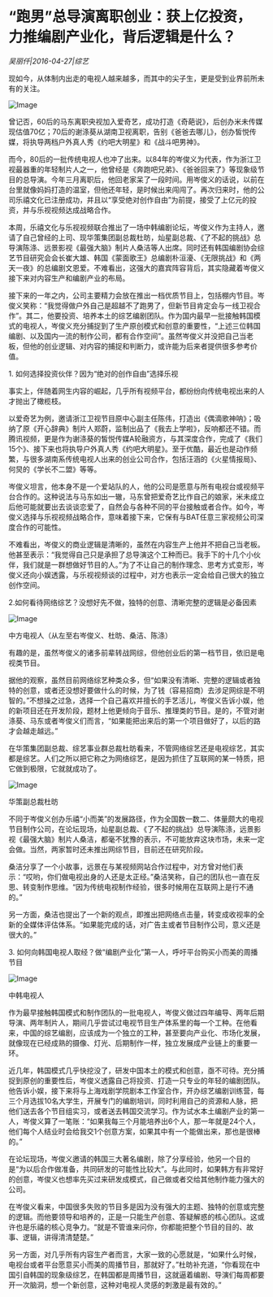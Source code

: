 # “跑男”总导演离职创业：获上亿投资，力推编剧产业化，背后逻辑是什么？

*吴丽仟|2016-04-27|综艺*

现如今，从体制内出走的电视人越来越多，而其中的尖子生，更是受到业界前所未有的关注。

![Image](http://static.ylzbl.com/uploads/ueditor/php/upload/image/20170908/1504831675461890.jpeg)

曾记否，60后的马东离职央视加入爱奇艺，成功打造《奇葩说》，后创办米未传媒现估值70亿；70后的谢涤葵从湖南卫视离职，告别《爸爸去哪儿》，创办皙悦传媒，将执导两档户外真人秀《约吧大明星》和《战斗吧男神》。

而今，80后的一批传统电视人也冲了出来。以84年的岑俊义为代表，作为浙江卫视最器重的年轻制片人之一，他曾经是《奔跑吧兄弟》、《爸爸回来了》等现象级节目的总导演。今年三月离职后，他回老家呆了一段时间。用岑俊义的话说，以前在台里就像妈妈打造的温室，但他还年轻，是时候出来闯闯了。再次归来时，他的公司乐禧文化已注册成功，并且以“享受绝对创作自由”为前提，接受了上亿元的投资，并与乐视视频达成战略合作。

本周，乐禧文化与乐视视频联合推出了一场中韩编剧论坛，岑俊义作为主持人，邀请了自己曾经的上司、现华策集团副总裁杜昉，灿星副总裁、《了不起的挑战》总导演陈涤、远景影视《最强大脑》制片人桑洁等人出席。同时还有韩国编剧协会综艺节目研究会会长崔大雄、韩国《蒙面歌王》总编剧朴洹瀀、《无限挑战》和《两天一夜》的总编剧文恩爱。不难看出，这强大的嘉宾阵容背后，其实隐藏着岑俊义接下来对内容生产和编剧产业的布局。

接下来的一年之内，公司主要精力会放在推出一档优质节目上，包括棚内节目。岑俊义笑称：“我觉得做户外自己是超越不了跑男了，但新节目肯定会与一线卫视合作”。其二，他要投资、培养本土的综艺编剧团队。作为国内最早一批接触韩国模式的电视人，岑俊义充分捕捉到了生产原创模式和创意的重要性，“上述三位韩国编剧、以及国内一流的制作公司，都有合作空间”。虽然岑俊义并没把自己当老板，但他的创业逻辑、对内容的捕捉和判断力，或许能为后来者提供很多参考价值。

1. 如何选择投资伙伴？因为“绝对的创作自由”选择乐视

事实上，伴随着网生内容的崛起，几乎所有视频平台，都纷纷向传统电视出来的人才抛出了橄榄枝。

以爱奇艺为例，邀请浙江卫视节目原中心副主任陈伟，打造出《偶滴歌神呐》；吸纳了原《开心辞典》制片人郑蔚，监制出品了《我去上学啦》，反响都还不错。而腾讯视频，更是作为谢涤葵的皙悦传媒A轮融资方，与其深度合作，完成了《我们15个》、接下来也将执导户外真人秀《约吧大明星》。至于优酷，最近也是动作频繁，与很多湖南系传统电视人出来的创业公司合作，包括汪涵的《火星情报局》、何炅的《学长不二盟》等等。

岑俊义坦言，他本身不是一个爱站队的人，他的公司是愿意与所有电视台或视频平台合作的。这种说法与马东如出一辙，马东曾把爱奇艺比作自己的娘家，米未成立后他可能就要出去谈谈恋爱了，自然会与各种不同的平台接触或者合作。如今，岑俊义选择与乐视视频战略合作，意味着接下来，它保有与BAT任意三家视频公司深度合作的可能性。

不难看出，岑俊义的商业逻辑是清晰的，虽然在内容生产上他并不把自己当老板。他甚至表示：“我觉得自己只是承担了总导演这个工种而已。我手下的十几个小伙伴，我们就是一群想做好节目的人。”为了不让自己的制作理念、思考方式变形，岑俊义还向小娱透露，与乐视视频谈的过程中，对方也表示一定会给自己很大的独立创作空间。

2.如何看待网络综艺？没想好先不做，独特的创意、清晰完整的逻辑是必备因素

![Image](http://si1.go2yd.com/get-image/0GUzqz7SIwy)

中方电视人（从左至右岑俊义、杜昉、桑洁、陈涤）

有趣的是，虽然岑俊义的诸多前辈转战网综，但他创业后的第一档节目，依旧是电视类节目。

据他的观察，虽然目前网络综艺种类众多，但“如果没有清晰、完整的逻辑或者独特的创意，或者还没想好要做什么的时候，为了钱（容易招商）去涉足网综是不明智的。”不想操之过急，选择一个自己喜欢并擅长的手艺活儿，岑俊义告诉小娱，他的新项目还在开发阶段，题材上他更倾向于音乐、推理类的节目。是的，不管对谢涤葵、马东或者岑俊义们而言，“如果能把出来后的第一个项目做好了，以后的路才会越走越远。”

在华策集团副总裁、综艺事业群总裁杜昉看来，不管网络综艺还是电视综艺，其实都是综艺。人们之所以把它称之为网络综艺，是因为抓住了互联网的某一特质，把它做到极限，它就就成功了。

![Image](http://si1.go2yd.com/get-image/0GUzr1oRbLk)

华策副总裁杜昉

不同于岑俊义创办乐禧“小而美”的发展路径，作为全国数一数二、体量颇大的电视节目制作公司，在论坛现场，灿星副总裁、《了不起的挑战》总导演陈涤，远景影视《最强大脑》制片人桑洁，都毫不犹豫的表示，不可能放弃这块市场，未来一定会做。当然，两家暂时还未推出网综节目，目前还在研究阶段。

桑洁分享了一个小故事，远景在与某视频网站合作过程中，对方曾对他们表示：“哎哟，你们做电视出身的人还是太正经。”桑洁笑称，自己的团队也一直在反思、转变制作思维。“因为传统电视制作经验，很多时候用在互联网上是行不通的。”

另一方面，桑洁也提出了一个新的观点，即推出把网络点击量，转变成收视率的全新的全媒体评估体系。“如果能完成的话，对广告主或者节目制作公司，意义还是很大的。”

3. 如何向韩国电视人取经？做“编剧产业化”第一人，呼吁平台购买小而美的周播节目

![Image](http://si1.go2yd.com/get-image/0GUzr1pmFf6)

中韩电视人

作为最早接触韩国模式和制作团队的一批电视人，岑俊义做过四年编导、两年后期导演、两年制片人，期间几乎尝试过电视节目生产体系里的每一个工种。在他看来，中国的综艺编剧，应该成为一个独立的工种，甚至要向产业化、市场化发展，就像现在已经成熟的摄像、灯光、后期制作一样，独立发展成产业链上的重要一环。

近几年，韩国模式几乎快挖没了，研发中国本土的模式和创意，亟不可待。充分捕捉到原创的重要性后，岑俊义透露自己将投资、打造一只专业的年轻的编剧团队。他告诉小娱，接下来将与上海戏剧学院剧本工作室合作，开办综艺编剧训练营，每三个月选拔10名大学生，开展专门的编剧培训，同时利用自己的资源和人脉，把他们送去各个节目组实习，或者送去韩国交流学习。作为试水本土编剧产业的第一人，岑俊义算了一笔账：“如果我每三个月能培养出6个人，那一年就是24个人，他们每个人结业时会给我交1个创意方案，如果其中有一个能做出来，那也是很棒的。”

在论坛现场，岑俊义邀请的韩国三大著名编剧，除了分享经验，他另一个目的是“为以后合作做准备，共同研发的可能性比较大”。与此同时，如果韩方有非常好的创意，岑俊义也想率先买过来研发成模式，自己做或者交给其他制作能力强大的公司。

在岑俊义看来，中国很多失败的节目多是因为没有强大的主题、独特的创意或完整的逻辑。而他要领导和培养的，正是一只能生产创意、答疑解惑的核心团队。这或许也是乐禧的核心竞争力。“就是不管谁来问你，你都能把整个节目的目的、故事、逻辑，讲得清清楚楚。”

另一方面，对几乎所有内容生产者而言，大家一致的心愿就是，“如果什么时候，电视台或者平台愿意买小而美的周播节目，那就好了。”杜昉补充道，“你看现在中国引自韩国的现象级综艺，在韩国都是周播节目，这就逼着编剧、导演们每周都要开一次脑洞，想一个新创意，这种对电视人灵感的刺激是最有效的。”

